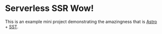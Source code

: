 # Serverless SSR Wow!

This is an example mini project demonstrating the amazingness that is [Astro](https://astro.build) + [SST](https://sst.dev).